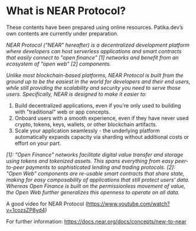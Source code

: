 # What is NEAR Protocol?

These contents have been prepared using online resources. Patika.dev’s own contents are currently under preparation.

_NEAR Protocol ("NEAR" hereafter) is a decentralized development platform where developers can host serverless applications and smart contracts that easily connect to "open finance" [1] networks and benefit from an ecosystem of "open web" [2] components._

_Unlike most blockchain-based platforms, NEAR Protocol is built from the ground up to be the easiest in the world for developers and their end users, while still providing the scalability and security you need to serve those users. Specifically, NEAR is designed to make it easier to:_

 1. Build decentralized applications, even if you're only used to building with    "traditional" web or app concepts.
 2. Onboard users with a smooth experience, even if they have never used crypto, tokens, keys, wallets, or other blockchain artifacts.
 3. Scale your application seamlessly - the underlying platform automatically expands capacity via sharding without additional costs or effort on your part.

_[1]: "Open Finance" networks facilitate digital value transfer and storage using tokens and tokenized assets. This spans everything from easy peer-to-peer payments to sophisticated lending and trading protocols.
[2]: "Open Web" components are re-usable smart contracts that share state, making for easy composability of applications that still protect users' data. Whereas Open Finance is built on the permissionless movement of value, the Open Web further generalizes this openness to operate on all data._

A good video for NEAR Protocol (https://www.youtube.com/watch?v=1cozsZP8yd4)

For further information: https://docs.near.org/docs/concepts/new-to-near
